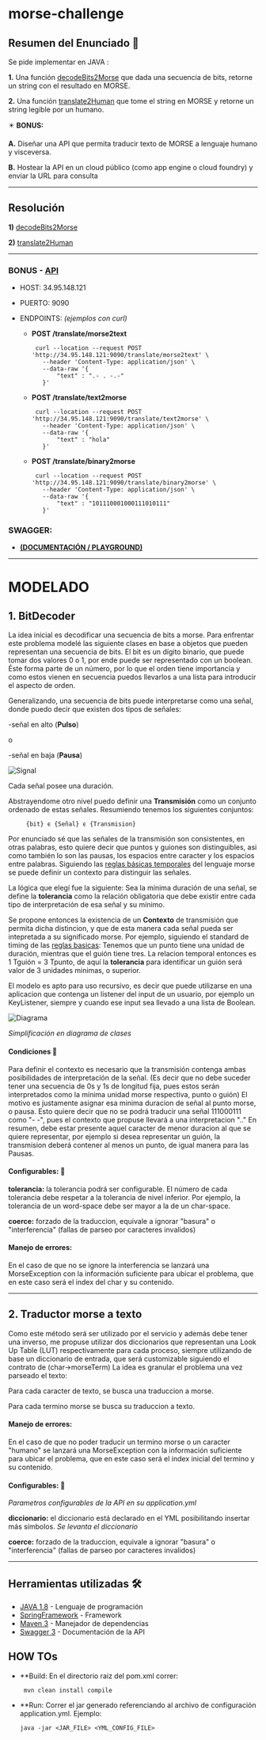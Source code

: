 # morse-challenge


## Resumen del Enunciado 📝

Se pide implementar en JAVA :

**1.** Una función [decodeBits2Morse](https://github.com/fede-alt/morse-challenge/blob/master/src/main/java/com/meli/morse/utils/MorseBitReader.java#L30) que dada una secuencia de bits, retorne un string con el resultado en MORSE.

**2.** Una función [translate2Human](https://github.com/fede-alt/morse-challenge/blob/master/src/main/java/com/meli/morse/utils/Translator.java#L36) que tome el string en MORSE y retorne un string legible por un humano.

✴️ **BONUS:**

**A.** Diseñar una API que permita traducir texto de MORSE a lenguaje humano y
visceversa.

**B.** Hostear la API en un cloud público (como app engine o cloud foundry) y enviar la
URL para consulta

-------------------------------------------------------------------------------
## Resolución

**1)** [decodeBits2Morse](https://github.com/fede-alt/morse-challenge/blob/master/src/main/java/com/meli/morse/utils/MorseBitReader.java#L30)

**2)** [translate2Human](https://github.com/fede-alt/morse-challenge/blob/master/src/main/java/com/meli/morse/utils/Translator.java#L36)

-------------------------------------------------------------------------------

 ### BONUS - [API](https://github.com/fede-alt/morse-challenge/blob/master/src/main/java/com/meli/morse/service/MorseService.java#L15)
 
   - HOST: 34.95.148.121
   
   - PUERTO: 9090
   
   - ENDPOINTS:   _(ejemplos con curl)_
   
     - **POST /translate/morse2text**

            curl --location --request POST 'http://34.95.148.121:9090/translate/morse2text' \
              --header 'Content-Type: application/json' \
              --data-raw '{
                  "text" : ".- . -.-"
              }'


     - **POST /translate/text2morse**

            curl --location --request POST 'http://34.95.148.121:9090/translate/text2morse' \
              --header 'Content-Type: application/json' \
              --data-raw '{
                  "text" : "hola"
              }'


     - **POST /translate/binary2morse**

            curl --location --request POST 'http://34.95.148.121:9090/translate/binary2morse' \
              --header 'Content-Type: application/json' \
              --data-raw '{
                  "text" : "101110001000111010111"
              }'
      
      
   
  ### SWAGGER:  
  
  - **[(DOCUMENTACIÓN / PLAYGROUND)](http://34.95.148.121:9090/translate/swagger-ui/)**


-------------------------------------------------------------------------------
# MODELADO

## 1. BitDecoder

La idea inicial es decodificar una secuencia de bits a morse. Para enfrentar este problema modelé las siguiente clases en base a objetos que pueden representan una secuencia de bits.
El bit es un dígito binario, que puede tomar dos valores 0 o 1, por ende puede ser representado con un boolean. Éste forma parte de un número, por lo que el orden tiene importancia y como estos vienen en secuencia puedos llevarlos a una lista para introducir el aspecto de orden.

Generalizando, una secuencia de bits puede interpretarse como una señal, donde puedo decir que existen dos tipos de señales:

   -señal en alto (**Pulso**) 
   
   o
   
   -señal en baja (**Pausa**)
   
   ![Signal](https://www.electronicspoint.com/themes/user/site/default/asset/img/articles/line-graph-digital-signal.jpg)
   
Cada señal posee una duración.
 
Abstrayendome otro nivel puedo definir una **Transmisión** como un conjunto ordenado de estas señales. 
Resumiendo tenemos los siguientes conjuntos:
```
     {bit} ϵ {Señal} ϵ {Transmision}
```
Por enunciado sé que las señales de la transmisión son consistentes, en otras palabras, esto quiere decir que puntos y guiones son distinguibles, asi como también lo son las pausas, los espacios entre caracter y los espacios entre palabras.
Siguiendo las [reglas básicas temporales](https://en.wikipedia.org/wiki/Morse_code#Representation,_timing,_and_speeds) del lenguaje morse se puede definir un contexto para distinguir las señales.

La lógica que elegí fue la siguiente:
Sea la mínima duración de una señal, se define la **tolerancia** como la relación obligatoria que debe existir entre cada tipo de interpretación de esa señal y su mínimo.

Se propone entonces la existencia de un **Contexto** de transmisión que permita dicha distincion, y que de esta manera cada señal pueda ser intepretada a su significado morse. 
Por ejemplo, siguiendo el standard de timing de las [reglas basicas](https://en.wikipedia.org/wiki/Morse_code#Representation,_timing,_and_speeds):
Tenemos que un punto tiene una unidad de duración, mientras que el guión tiene tres. La relacion temporal entonces es 1 Tguión = 3 Tpunto, de aquí la **tolerancia** para identificar un guión será valor de 3 unidades minimas, o superior.


El modelo es apto para uso recursivo, es decir que puede utilizarse en una aplicacion que contenga un listener del input de un usuario, por ejemplo un KeyListener, siempre y cuando ese input sea llevado a una lista de Boolean.

![Diagrama](https://i.imgur.com/5zhR8kb.jpg)

  _Simplificación en diagrama de clases_


#### Condiciones 📑

Para definir el contexto es necesario que la transmisión contenga ambas posibilidades de interpretación de la señal. (Es decir que no debe suceder tener una secuencia de 0s y 1s de longitud fija, pues estos serán interpretados como la mínima unidad morse respectiva, punto o guión)
El motivo es justamente asignar esa minima duracion de señal al punto morse, o pausa.
Esto quiere decir que no se podrá traducir una señal 111000111 como "- -", pues el contexto que propuse llevará a una interpretacion ".."
En resumen, debe estar presente aquel caracter de menor duracion al que se quiere representar, por ejemplo si desea representar un guión, la transmision deberá contener al menos un punto, de igual manera para las Pausas.

#### Configurables: 🔧
  **tolerancia:** la tolerancia podrá ser configurable. El número de cada tolerancia debe respetar a la tolerancia de nivel inferior. Por ejemplo, la tolerancia de un word-space debe ser mayor a la de un char-space.
  
  **coerce:**  forzado de la traduccion, equivale a ignorar "basura" o "interferencia" (fallas de parseo por caracteres invalidos)
  
 
#### Manejo de errores:
  En el caso de que no se ignore la interferencia se lanzará una MorseException con la información suficiente para ubicar el problema, que en este caso será el index del char y su contenido.

-------------------------------------------------------------------------------


## 2. Traductor morse a texto
Como este método será ser utilizado por el servicio y además debe tener una inverso, me propuse utilizar dos diccionarios que representan una Look Up Table (LUT) respectivamente para cada proceso, siempre utilizando de base un diccionario de entrada, que será customizable siguiendo el contrato de (char->morseTerm)
La idea es granular el problema una vez parseado el texto:

  Para cada caracter de texto, se busca una traduccion a morse.
  
  Para cada termino morse se busca su traduccion a texto.
  
  #### Manejo de errores:
  En el caso de que no poder traducir un termino morse o un caracter "humano" se lanzará una MorseException con la información suficiente para ubicar el problema, que en este caso será el index inicial del termino y su contenido.  
  
  
#### Configurables: 🔧

  _Parametros configurables de la API en su application.yml_
  
  **diccionario:** el diccionario está declarado en el YML posibilitando insertar más símbolos. _Se levanta el diccionario_
  
  **coerce:**  forzado de la traduccion, equivale a ignorar "basura" o "interferencia" (fallas de parseo por caracteres invalidos)
  
  
-------------------------------------------------------------------------------
  

## Herramientas utilizadas 🛠️

* [JAVA 1.8](https://www.java.com/) - Lenguaje de programación
* [SpringFramework](https://spring.io/) - Framework
* [Maven 3](https://maven.apache.org/) - Manejador de dependencias
* [Swagger 3](https://swagger.io/) - Documentación de la API


## HOW TOs 

- **Build:
   En el directorio raiz del pom.xml correr:
   
       mvn clean install compile
  
- **Run:
   Correr el jar generado referenciando al archivo de configuración application.yml.
   Ejemplo:
   
      java -jar <JAR_FILE> <YML_CONFIG_FILE>
